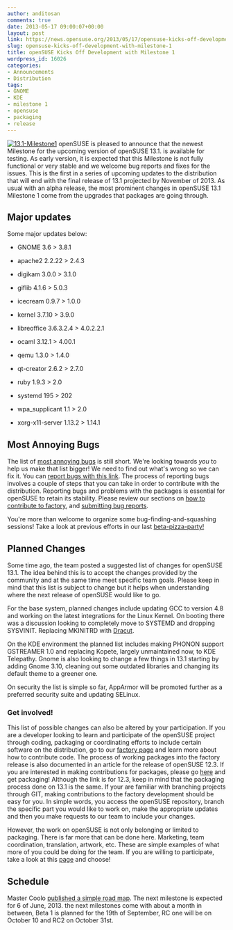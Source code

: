 ```yaml
---
author: anditosan
comments: true
date: 2013-05-17 09:00:07+00:00
layout: post
link: https://news.opensuse.org/2013/05/17/opensuse-kicks-off-development-with-milestone-1/
slug: opensuse-kicks-off-development-with-milestone-1
title: openSUSE Kicks Off Development with Milestone 1
wordpress_id: 16026
categories:
- Announcements
- Distribution
tags:
- GNOME
- KDE
- milestone 1
- opensuse
- packaging
- release
---
```


[![13.1-Milestone1](//news.opensuse.org/wp-content/uploads/2013/05/13.1-Milestone1.png)](//news.opensuse.org/wp-content/uploads/2013/05/13.1-Milestone1.png)
openSUSE is pleased to announce that the newest Milestone for the upcoming version of openSUSE 13.1. is available for testing. As early version, it is expected that this Milestone is not fully functional or very stable and we welcome bug reports and fixes for the issues. This is the first in a series of upcoming updates to the distribution that will end with the final release of 13.1 projected by November of 2013. As usual with an alpha release, the most prominent changes in openSUSE 13.1 Milestone 1 come from the upgrades that packages are going through.


## Major updates


Some major updates below:



	
  * GNOME 3.6 > 3.8.1

	
  * apache2 2.2.22 > 2.4.3

	
  * digikam 3.0.0 > 3.1.0

	
  * giflib 4.1.6 > 5.0.3

	
  * icecream 0.9.7 > 1.0.0

	
  * kernel 3.7.10 > 3.9.0

	
  * libreoffice 3.6.3.2.4 > 4.0.2.2.1

	
  * ocaml 3.12.1 > 4.00.1

	
  * qemu 1.3.0 > 1.4.0

	
  * qt-creator 2.6.2 > 2.7.0

	
  * ruby 1.9.3 > 2.0

	
  * systemd 195 > 202

	
  * wpa_supplicant 1.1 > 2.0

	
  * xorg-x11-server 1.13.2 > 1.14.1




## Most Annoying Bugs


The list of [most annoying bugs](https://en.opensuse.org/openSUSE:Most_annoying_bugs_13.1_dev) is still short. We're looking towards _you_ to help us make that list bigger! We need to find out what's wrong so we can fix it. You can [report bugs with this link](https://bugzilla.novell.com/enter_bug.cgi?&product=openSUSE%2012.3&cf_foundby=Beta-Customer). The process of reporting bugs involves a couple of steps that you can take in order to contribute with the distribution. Reporting bugs and problems with the packages is essential for openSUSE to retain its stability. Please review our sections on [how to contribute to factory](https://en.opensuse.org/openSUSE:How_to_contribute_to_Factory), and [submitting bug reports](https://en.opensuse.org/openSUSE:Submitting_bug_reports).

You're more than welcome to organize some bug-finding-and-squashing sessions! Take a look at previous efforts in our last [beta-pizza-party!](https://news.opensuse.org/2011/09/06/opensuse-celebrates-beta-1-with-pizzabeta-parties/)


## Planned Changes


Some time ago, the team posted a suggested list of changes for openSUSE 13.1. The idea behind this is to accept the changes provided by the community and at the same time meet specific team goals. Please keep in mind that this list is subject to change but it helps when understanding where the next release of openSUSE would like to go.

For the base system, planned changes include updating GCC to version 4.8 and working on the latest integrations for the Linux Kernel. On booting there was a discussion looking to completely move to SYSTEMD and dropping SYSVINIT. Replacing MKINITRD with [Dracut](//www.techradar.com/us/news/software/operating-systems/what-on-earth-is-dracut-1078647).

On the KDE environment the planned list includes making PHONON support GSTREAMER 1.0 and replacing Kopete, largely unmaintained now, to KDE Telepathy. Gnome is also looking to change a few things in 13.1 starting by adding Gnome 3.10, cleaning out some outdated libraries and changing its default theme to a greener one.

On security the list is simple so far, AppArmor will be promoted further as a preferred security suite and updating SELinux.


### Get involved!


This list of possible changes can also be altered by your participation. If you are a developer looking to learn and participate of the openSUSE project through coding, packaging or coordinating efforts to include certain software on the distribution, go to our [factory page](https://en.opensuse.org/Portal:Factory) and learn more about how to contribute code. The process of working packages into the factory release is also documented in an article for the release of openSUSE 12.3. If you are interested in making contributions for packages, please go [here](https://news.opensuse.org/2011/09/27/get-your-package-in-factory-for-12-1/) and get packaging! Although the link is for 12.3, keep in mind that the packaging process done on 13.1 is the same. If your are familiar with branching projects through GIT, making contributions to the factory development should be easy for you. In simple words, you access the openSUSE repository, branch the specific part you would like to work on, make the appropriate updates and then you make requests to our team to include your changes.

However, the work on openSUSE is not only belonging or limited to packaging. There is far more that can be done here. Marketing, team coordination, translation, artwork, etc. These are simple examples of what more of you could be doing for the team. If you are willing to participate, take a look at this [page](https://en.opensuse.org/Portal:How_to_participate) and choose!


## Schedule


Master Coolo [published a simple road map](//lists.opensuse.org/opensuse-factory/2013-05/msg00204.html). The next milestone is expected for 6 of June, 2013. the next milestones come with about a month in between, Beta 1 is planned for the 19th of September, RC one will be on October 10 and RC2 on October 31st.
